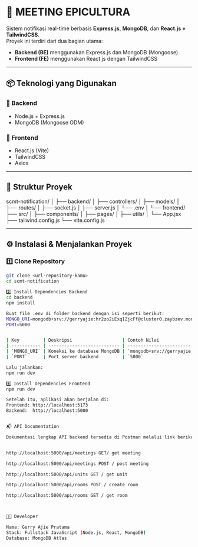 # 🚀 MEETING EPICULTURA

Sistem notifikasi real-time berbasis **Express.js**, **MongoDB**, dan **React.js + TailwindCSS**.  
Proyek ini terdiri dari dua bagian utama:
- **Backend (BE)** menggunakan Express.js dan MongoDB (Mongoose)
- **Frontend (FE)** menggunakan React.js dengan TailwindCSS

---

## 📦 Teknologi yang Digunakan

### 🔹 Backend
- Node.js + Express.js
- MongoDB (Mongoose ODM)


### 🔹 Frontend
- React.js (Vite)
- TailwindCSS
- Axios


---

## 🧩 Struktur Proyek

scmt-notification/
│
├── backend/
│ ├── controllers/
│ ├── models/
│ ├── routes/
│ ├── socket.js
│ ├── server.js
│ └── .env
│
└── frontend/
├── src/
│ ├── components/
│ ├── pages/
│ ├── utils/
│ └── App.jsx
├── tailwind.config.js
└── vite.config.js


---

## ⚙️ Instalasi & Menjalankan Proyek

### 1️⃣ Clone Repository
```bash
git clone <url-repository-kamu>
cd scmt-notification

2️⃣ Install Dependencies Backend
cd backend
npm install

Buat file .env di folder backend dengan isi seperti berikut:
MONGO_URI=mongodb+srv://gerryajie:hr2zo2iExqIZjcFf@cluster0.zaybzev.mongodb.net
PORT=5000


| Key         | Deskripsi                   | Contoh Nilai                                                            |
| ----------- | --------------------------- | ----------------------------------------------------------------------- |
| `MONGO_URI` | Koneksi ke database MongoDB | `mongodb+srv://gerryajie:hr2zo2iExqIZjcFf@cluster0.zaybzev.mongodb.net` |
| `PORT`      | Port server backend         | `5000`                                                                  |

Lalu jalankan:
npm run dev

4️⃣ Install Dependencies Frontend
npm run dev

Setelah itu, aplikasi akan berjalan di:
Frontend: http://localhost:5173
Backend:  http://localhost:5000


📬 API Documentation

Dokumentasi lengkap API backend tersedia di Postman melalui link berikut:


http://localhost:5000/api/meetings GET/ get meeting

http://localhost:5000/api/meetings POST / post meeting

http://localhost:5000/api/units GET / get unit

http://localhost:5000/api/rooms POST / create room

http://localhost:5000/api/rooms GET / get room



👨‍💻 Developer

Nama: Gerry Ajie Pratama
Stack: Fullstack JavaScript (Node.js, React, MongoDB)
Database: MongoDB Atlas